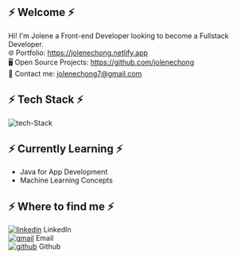 ## ⚡ Welcome ⚡
Hi! I'm Jolene a Front-end Developer looking to become a Fullstack Developer.
<br> 🌐 Portfolio: https://jolenechong.netlify.app
<br> 🖥️ Open Source Projects: https://github.com/jolenechong
<br> 📩 Contact me: [jolenechong7@gmail.com](jolenechong7@gmail.com)

## ⚡ Tech Stack ⚡
<img src="https://i.ibb.co/DQj8X06/techstack.png" alt="tech-Stack">

## ⚡ Currently Learning ⚡
- Java for App Development
- Machine Learning Concepts

## ⚡ Where to find me ⚡
<a href='https://www.linkedin.com/in/jolene-chong/'><img src="https://i.ibb.co/Qp5qQJQ/linkedin.png" alt="linkedin"></a> LinkedIn
<br>
<a href="mailto:jolenechong7@gmail.com"><img src="https://i.ibb.co/3MR68PS/gmail.png" alt="gmail"></a> Email
<br>
<a href="https://github.com/jolenechong"><img src="https://i.ibb.co/RQ3f5qk/github.png" alt="github"></a> Github
